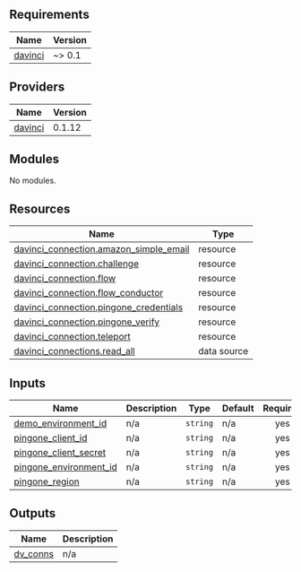 <!-- BEGIN_TF_DOCS -->
## Requirements

| Name | Version |
|------|---------|
| <a name="requirement_davinci"></a> [davinci](#requirement\_davinci) | ~> 0.1 |

## Providers

| Name | Version |
|------|---------|
| <a name="provider_davinci"></a> [davinci](#provider\_davinci) | 0.1.12 |

## Modules

No modules.

## Resources

| Name | Type |
|------|------|
| [davinci_connection.amazon_simple_email](https://registry.terraform.io/providers/pingidentity/davinci/latest/docs/resources/connection) | resource |
| [davinci_connection.challenge](https://registry.terraform.io/providers/pingidentity/davinci/latest/docs/resources/connection) | resource |
| [davinci_connection.flow](https://registry.terraform.io/providers/pingidentity/davinci/latest/docs/resources/connection) | resource |
| [davinci_connection.flow_conductor](https://registry.terraform.io/providers/pingidentity/davinci/latest/docs/resources/connection) | resource |
| [davinci_connection.pingone_credentials](https://registry.terraform.io/providers/pingidentity/davinci/latest/docs/resources/connection) | resource |
| [davinci_connection.pingone_verify](https://registry.terraform.io/providers/pingidentity/davinci/latest/docs/resources/connection) | resource |
| [davinci_connection.teleport](https://registry.terraform.io/providers/pingidentity/davinci/latest/docs/resources/connection) | resource |
| [davinci_connections.read_all](https://registry.terraform.io/providers/pingidentity/davinci/latest/docs/data-sources/connections) | data source |

## Inputs

| Name | Description | Type | Default | Required |
|------|-------------|------|---------|:--------:|
| <a name="input_demo_environment_id"></a> [demo\_environment\_id](#input\_demo\_environment\_id) | n/a | `string` | n/a | yes |
| <a name="input_pingone_client_id"></a> [pingone\_client\_id](#input\_pingone\_client\_id) | n/a | `string` | n/a | yes |
| <a name="input_pingone_client_secret"></a> [pingone\_client\_secret](#input\_pingone\_client\_secret) | n/a | `string` | n/a | yes |
| <a name="input_pingone_environment_id"></a> [pingone\_environment\_id](#input\_pingone\_environment\_id) | n/a | `string` | n/a | yes |
| <a name="input_pingone_region"></a> [pingone\_region](#input\_pingone\_region) | n/a | `string` | n/a | yes |

## Outputs

| Name | Description |
|------|-------------|
| <a name="output_dv_conns"></a> [dv\_conns](#output\_dv\_conns) | n/a |
<!-- END_TF_DOCS -->